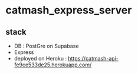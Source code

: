 # catmash_express_server

## stack

- DB : PostGre on Supabase
- Express
- deployed on Heroku : https://catmash-api-fe9ce533de25.herokuapp.com/
